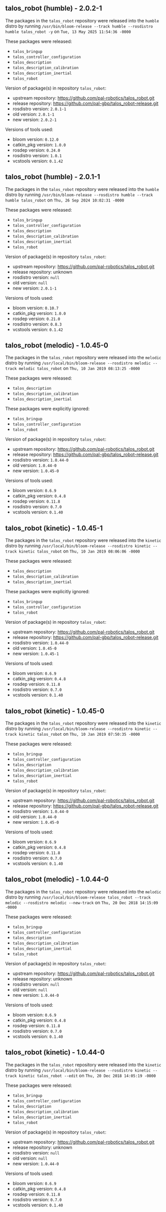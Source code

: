## talos_robot (humble) - 2.0.2-1

The packages in the `talos_robot` repository were released into the `humble` distro by running `/usr/bin/bloom-release --track humble --rosdistro humble talos_robot -y` on `Tue, 13 May 2025 11:54:36 -0000`

These packages were released:
- `talos_bringup`
- `talos_controller_configuration`
- `talos_description`
- `talos_description_calibration`
- `talos_description_inertial`
- `talos_robot`

Version of package(s) in repository `talos_robot`:

- upstream repository: https://github.com/pal-robotics/talos_robot.git
- release repository: https://github.com/pal-gbp/talos_robot-release.git
- rosdistro version: `2.0.1-1`
- old version: `2.0.1-1`
- new version: `2.0.2-1`

Versions of tools used:

- bloom version: `0.12.0`
- catkin_pkg version: `1.0.0`
- rosdep version: `0.24.0`
- rosdistro version: `1.0.1`
- vcstools version: `0.1.42`


## talos_robot (humble) - 2.0.1-1

The packages in the `talos_robot` repository were released into the `humble` distro by running `/usr/bin/bloom-release --rosdistro humble --track humble talos_robot` on `Thu, 26 Sep 2024 10:02:31 -0000`

These packages were released:
- `talos_bringup`
- `talos_controller_configuration`
- `talos_description`
- `talos_description_calibration`
- `talos_description_inertial`
- `talos_robot`

Version of package(s) in repository `talos_robot`:

- upstream repository: https://github.com/pal-robotics/talos_robot.git
- release repository: unknown
- rosdistro version: `null`
- old version: `null`
- new version: `2.0.1-1`

Versions of tools used:

- bloom version: `0.10.7`
- catkin_pkg version: `1.0.0`
- rosdep version: `0.21.0`
- rosdistro version: `0.8.3`
- vcstools version: `0.1.42`


## talos_robot (melodic) - 1.0.45-0

The packages in the `talos_robot` repository were released into the `melodic` distro by running `/usr/local/bin/bloom-release --rosdistro melodic --track melodic talos_robot` on `Thu, 10 Jan 2019 08:13:25 -0000`

These packages were released:
- `talos_description`
- `talos_description_calibration`
- `talos_description_inertial`

These packages were explicitly ignored:
- `talos_bringup`
- `talos_controller_configuration`
- `talos_robot`

Version of package(s) in repository `talos_robot`:

- upstream repository: https://github.com/pal-robotics/talos_robot.git
- release repository: https://github.com/pal-gbp/talos_robot-release.git
- rosdistro version: `1.0.44-0`
- old version: `1.0.44-0`
- new version: `1.0.45-0`

Versions of tools used:

- bloom version: `0.6.9`
- catkin_pkg version: `0.4.8`
- rosdep version: `0.11.8`
- rosdistro version: `0.7.0`
- vcstools version: `0.1.40`


## talos_robot (kinetic) - 1.0.45-1

The packages in the `talos_robot` repository were released into the `kinetic` distro by running `/usr/local/bin/bloom-release --rosdistro kinetic --track kinetic talos_robot` on `Thu, 10 Jan 2019 08:06:06 -0000`

These packages were released:
- `talos_description`
- `talos_description_calibration`
- `talos_description_inertial`

These packages were explicitly ignored:
- `talos_bringup`
- `talos_controller_configuration`
- `talos_robot`

Version of package(s) in repository `talos_robot`:

- upstream repository: https://github.com/pal-robotics/talos_robot.git
- release repository: https://github.com/pal-gbp/talos_robot-release.git
- rosdistro version: `1.0.44-0`
- old version: `1.0.45-0`
- new version: `1.0.45-1`

Versions of tools used:

- bloom version: `0.6.9`
- catkin_pkg version: `0.4.8`
- rosdep version: `0.11.8`
- rosdistro version: `0.7.0`
- vcstools version: `0.1.40`


## talos_robot (kinetic) - 1.0.45-0

The packages in the `talos_robot` repository were released into the `kinetic` distro by running `/usr/local/bin/bloom-release --rosdistro kinetic --track kinetic talos_robot` on `Thu, 10 Jan 2019 07:50:35 -0000`

These packages were released:
- `talos_bringup`
- `talos_controller_configuration`
- `talos_description`
- `talos_description_calibration`
- `talos_description_inertial`
- `talos_robot`

Version of package(s) in repository `talos_robot`:

- upstream repository: https://github.com/pal-robotics/talos_robot.git
- release repository: https://github.com/pal-gbp/talos_robot-release.git
- rosdistro version: `1.0.44-0`
- old version: `1.0.44-0`
- new version: `1.0.45-0`

Versions of tools used:

- bloom version: `0.6.9`
- catkin_pkg version: `0.4.8`
- rosdep version: `0.11.8`
- rosdistro version: `0.7.0`
- vcstools version: `0.1.40`


## talos_robot (melodic) - 1.0.44-0

The packages in the `talos_robot` repository were released into the `melodic` distro by running `/usr/local/bin/bloom-release talos_robot --track melodic --rosdistro melodic --new-track` on `Thu, 20 Dec 2018 14:15:09 -0000`

These packages were released:
- `talos_bringup`
- `talos_controller_configuration`
- `talos_description`
- `talos_description_calibration`
- `talos_description_inertial`
- `talos_robot`

Version of package(s) in repository `talos_robot`:

- upstream repository: https://github.com/pal-robotics/talos_robot.git
- release repository: unknown
- rosdistro version: `null`
- old version: `null`
- new version: `1.0.44-0`

Versions of tools used:

- bloom version: `0.6.9`
- catkin_pkg version: `0.4.8`
- rosdep version: `0.11.8`
- rosdistro version: `0.7.0`
- vcstools version: `0.1.40`


## talos_robot (kinetic) - 1.0.44-0

The packages in the `talos_robot` repository were released into the `kinetic` distro by running `/usr/local/bin/bloom-release --rosdistro kinetic --track kinetic talos_robot --edit` on `Thu, 20 Dec 2018 14:05:19 -0000`

These packages were released:
- `talos_bringup`
- `talos_controller_configuration`
- `talos_description`
- `talos_description_calibration`
- `talos_description_inertial`
- `talos_robot`

Version of package(s) in repository `talos_robot`:

- upstream repository: https://github.com/pal-robotics/talos_robot.git
- release repository: unknown
- rosdistro version: `null`
- old version: `null`
- new version: `1.0.44-0`

Versions of tools used:

- bloom version: `0.6.9`
- catkin_pkg version: `0.4.8`
- rosdep version: `0.11.8`
- rosdistro version: `0.7.0`
- vcstools version: `0.1.40`


